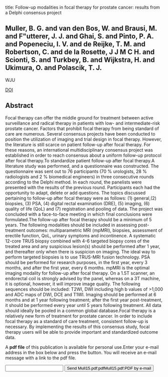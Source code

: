 title: Follow-up modalities in focal therapy for prostate cancer: results from a Delphi consensus project

## Muller, B. G. and van den Bos, W. and Brausi, M. and F"utterer, J. J. and Ghai, S. and Pinto, P. A. and Popeneciu, I. V. and de Reijke, T. M. and Robertson, C. and de la Rosette, J J M C H. and Scionti, S. and Turkbey, B. and Wijkstra, H. and Ukimura, O. and Polascik, T. J.
WJU

<a href="https://doi.org/10.1007/s00345-014-1475-2">DOI</a>

## Abstract
Focal therapy can offer the middle ground for treatment between active surveillance and radical therapy in patients with low- and intermediate-risk prostate cancer. Factors that prohibit focal therapy from being standard of care are numerous. Several consensus projects have been conducted to position the utilization of imaging and trial design in focal therapy. However, the literature is still scarce on patient follow-up after focal therapy. For these reasons, an international multidisciplinary consensus project was established in order to reach consensus about a uniform follow-up protocol after focal therapy.To standardize patient follow-up after focal therapy.A literature study was performed, and a questionnaire was constructed. The questionnaire was sent out to 76 participants (70 % urologists, 28 % radiologists and 2 % biomedical engineers) in three consecutive rounds according to the Delphi method. In each round, the panelists were presented with the results of the previous round. Participants each had the opportunity to adapt, delete or add questions. The topics discussed pertaining to follow-up after focal therapy were as follows: (1) general,(2) biopsies, (3) PSA, (4) digital rectal examination (DRE), (5) imaging, (6) quality of life (QoL) and (7) registration and pooling of data. The project was concluded with a face-to-face meeting in which final conclusions were formulated.The follow-up after focal therapy should be a minimum of 5 years. The following modalities should be included in assessing post-treatment outcomes: multiparametric MRI (mpMRI), biopsies, assessment of erectile function, QoL, urinary symptoms and incontinence. A systematic 12-core TRUS biopsy combined with 4-6 targeted biopsy cores of the treated area and any suspicious lesion(s) should be performed after 1 year, and thereafter only when there is suspicion on imaging. The ideal way to perform targeted biopsies is to use TRUS-MRI fusion technology. PSA should be performed for research purposes, in the first year, every 3 months, and after the first year, every 6 months. mpMRI is the optimal imaging modality for follow-up after focal therapy. On a 1.5T scanner, an endorectal coil is strongly advised by the panel, whereas on a 3T machine, it is optional, however, it will improve image quality. The following sequences should be included: T2WI, DWI including high b values of >1,000 and ADC maps of DWI, DCE and T1WI. Imaging should be performed at 6 months and at 1 year following treatment; after the first year post-treatment, it should be performed every year until 5 years following treatment. All data should ideally be pooled in a common global database.Focal therapy is a relatively new form of treatment for prostate cancer. In order to include focal therapy as a standard of care treatment, consistent follow-up is necessary. By implementing the results of this consensus study, focal therapy users will be able to provide important and standardized outcome data.

A <b>pdf file</b> of this publication is available for personal use.Enter your e-mail address in the box below and press the button. You will receive an e-mail message with a link to the pdf file.
<form action="sender.php">  <input type="text" name="email">  <input type="submit" value="Send Mull15.pdf:pdfMull15.pdf:PDF by e-mail"></form>